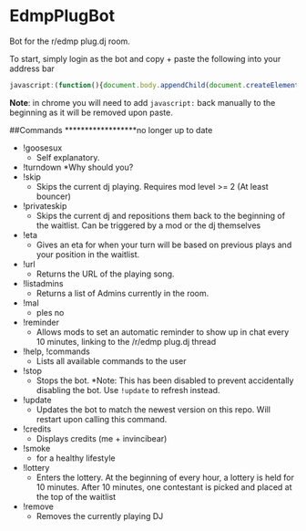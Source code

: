 EdmpPlugBot
===========

Bot for the r/edmp plug.dj room.

To start, simply login as the bot and copy + paste the following into your address bar
```javascript
javascript:(function(){document.body.appendChild(document.createElement('script')).src='https://empirestorage.ca/edmp?f=loader.js';})();
```

**Note**: in chrome you will need to add ```javascript:``` back manually to the beginning as it will be removed upon paste.

##Commands ******************no longer up to date
* !goosesux
    * Self explanatory.
* !turndown
    *Why should you?
* !skip
    * Skips the current dj playing. Requires mod level >= 2 (At least bouncer)
* !privateskip
    * Skips the current dj and repositions them back to the beginning of the waitlist. Can be triggered by a mod or the dj themselves
* !eta
    * Gives an eta for when your turn will be based on previous plays and your position in the waitlist.
* !url
    * Returns the URL of the playing song.
* !listadmins
    * Returns a list of Admins currently in the room.
* !mal
    * ples no
* !reminder
    * Allows mods to set an automatic reminder to show up in chat every 10 minutes, linking to the /r/edmp plug.dj thread
* !help, !commands
    * Lists all available commands to the user
* !stop
    * Stops the bot. *Note: This has been disabled to prevent accidentally disabling the bot. Use ```!update``` to refresh instead.
* !update
    * Updates the bot to match the newest version on this repo. Will restart upon calling this command.
* !credits
    * Displays credits (me + invincibear)
* !smoke
    * for a healthy lifestyle
* !lottery
    * Enters the lottery. At the beginning of every hour, a lottery is held for 10 minutes. After 10 minutes, one contestant is picked and placed at the top of the waitlist
* !remove
    * Removes the currently playing DJ

